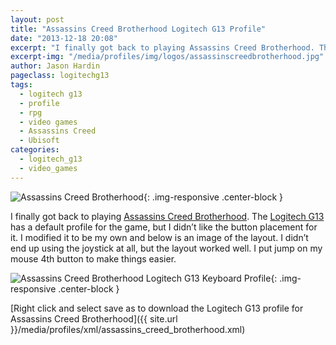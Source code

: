 ```yaml
---
layout: post
title: "Assassins Creed Brotherhood Logitech G13 Profile"
date: "2013-12-18 20:08"
excerpt: "I finally got back to playing Assassins Creed Brotherhood. The Logitech G13 has a default profile for the game, but I didn’t like the button placement for it. I modified it to be my own and below is an image of the layout."
excerpt-img: "/media/profiles/img/logos/assassinscreedbrotherhood.jpg"
author: Jason Hardin
pageclass: logitechg13
tags:
  - logitech g13
  - profile
  - rpg
  - video games
  - Assassins Creed
  - Ubisoft
categories:
  - logitech_g13
  - video_games
---
```

![Assassins Creed Brotherhood]({{site.url}}/media/profiles/img/logos/assassinscreedbrotherhood.jpg){: .img-responsive  .center-block }

I finally got back to playing [Assassins Creed Brotherhood](http://en.wikipedia.org/wiki/Assassin's_Creed:_Brotherhood). The [Logitech G13](http://gaming.logitech.com/en-us/product/g13-advanced-gameboard) has a default profile for the game, but I didn’t like the button placement for it. I modified it to be my own and below is an image of the layout. I didn’t end up using the joystick at all, but the layout worked well. I put jump on my mouse 4th button to make things easier.

![Assassins Creed Brotherhood Logitech G13 Keyboard Profile]({{site.url}}/media/profiles/img/assassins_creed_brotherhood_keyboard_layout.png){: .img-responsive  .center-block }

[Right click and select save as to download the Logitech G13 profile for Assassins Creed Brotherhood]({{ site.url }}/media/profiles/xml/assassins_creed_brotherhood.xml)
